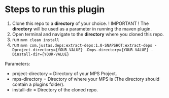 # Steps to run this plugin
1. Clone this repo to a **directory** of your choice.
! IMPORTANT !
The **directory** will be used as a parameter in running the maven plugin.
2. Open terminal and navigate to the **directory** where you cloned this repo.
3. run `mvn clean install`
4. run `mvn com.justas.deps:extract-deps:1.0-SNAPSHOT:extract-deps -Dproject-directory={YOUR-VALUE} -Dmps-directory={YOUR-VALUE} -Dinstall-dir={YOUR-VALUE}`

Parameters:
- project-directory = Directory of your MPS Project.
- mps-directory = Directory of where your MPS is (The directory should contain a plugins folder).
- install-dir = Directory of the cloned repo.
